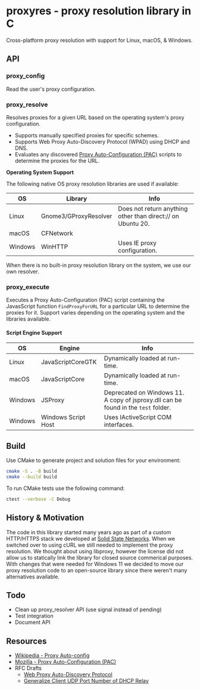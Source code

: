 # proxyres - proxy resolution library in C

Cross-platform proxy resolution with support for Linux, macOS, & Windows.

## API

### proxy_config

Read the user's proxy configuration.

### proxy_resolve

Resolves proxies for a given URL based on the operating system's proxy configuration.

* Supports manually specified proxies for specific schemes.
* Supports Web Proxy Auto-Discovery Protocol (WPAD) using DHCP and DNS.
* Evaluates any discovered [Proxy Auto-Configuration (PAC)](https://developer.mozilla.org/en-US/docs/Web/HTTP/Proxy_servers_and_tunneling/Proxy_Auto-Configuration_PAC_file) scripts to determine the proxies for the URL.

**Operating System Support**

The following native OS proxy resolution libraries are used if available:

|OS|Library|Info|
|-|-|-|
|Linux|Gnome3/GProxyResolver|Does not return anything other than direct:// on Ubuntu 20.|
|macOS|CFNetwork||
|Windows|WinHTTP|Uses IE proxy configuration.|

When there is no built-in proxy resolution library on the system, we use our own resolver.

### proxy_execute

Executes a Proxy Auto-Configuration (PAC) script containing the JavasScript function `FindProxyForURL` for a particular URL to determine the proxies for it. Support varies depending on the operating system and the libraries available.

#### Script Engine Support

|OS|Engine|Info|
|-|-|-|
|Linux|JavaScriptCoreGTK|Dynamically loaded at run-time.|
|macOS|JavaScriptCore|Dynamically loaded at run-time.|
|Windows|JSProxy|Deprecated on Windows 11.<br>A copy of jsproxy.dll can be found in the `test` folder.|
|Windows|Windows Script Host|Uses IActiveScript COM interfaces.|

## Build

Use CMake to generate project and solution files for your environment:

```bash
cmake -S . -B build
cmake --build build
```

To run CMake tests use the following command:

```bash
ctest --verbose -C Debug
```

## History & Motivation

The code in this library started many years ago as part of a custom HTTP/HTTPS stack we developed at [Solid State Networks](https://solidstatenetworks.com/). When we switched over to using cURL we still needed to implement the proxy resolution. We thought about using libproxy, however the license did not allow us to statically link the library for closed source commerical purposes. With changes that were needed for Windows 11 we decided to move our proxy resolution code to an open-source library since there weren't many alternatives available.

## Todo

* Clean up proxy_resolver API (use signal instead of pending)
* Test integration
* Document API

## Resources

* [Wikipedia - Proxy Auto-config](https://en.wikipedia.org/wiki/Proxy_auto-config)
* [Mozilla - Proxy Auto-Configuration (PAC)](https://developer.mozilla.org/en-US/docs/Web/HTTP/Proxy_servers_and_tunneling/Proxy_Auto-Configuration_PAC_file)
* RFC Drafts
  * [Web Proxy Auto-Discovery Protocol](https://datatracker.ietf.org/doc/html/draft-ietf-wrec-wpad-01)
  * [Generalize Client UDP Port Number of DHCP Relay](https://datatracker.ietf.org/doc/html/draft-shen-dhc-client-port-00)
